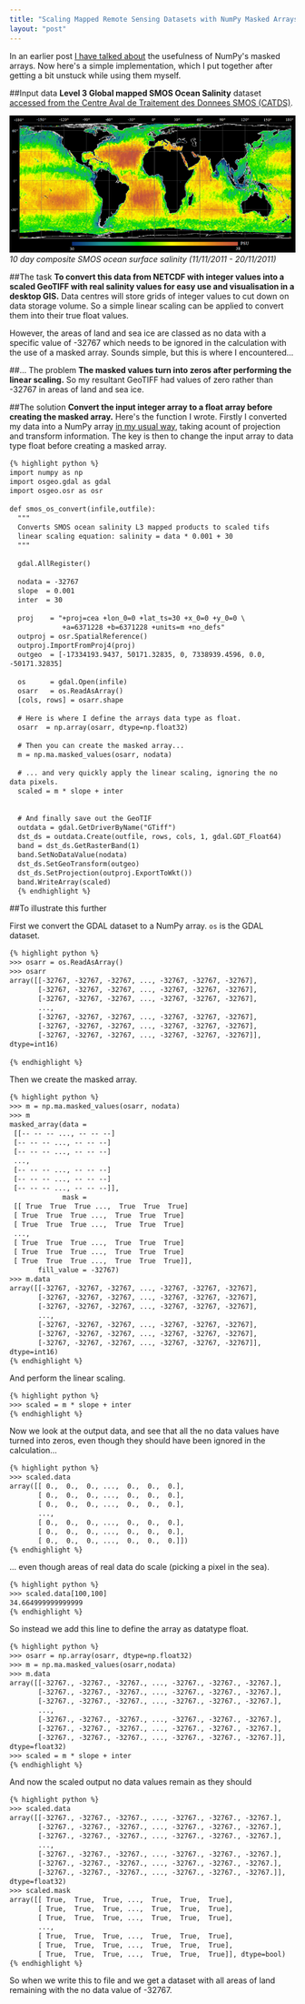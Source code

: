 ```yaml
---
title: "Scaling Mapped Remote Sensing Datasets with NumPy Masked Arrays"
layout: "post"
---
```


In an earlier post [I have talked about](http://blog.remotesensing.io/2013/05/Dealing-with-no-data-using-NumPy-masked-array-operations/) the usefulness of NumPy's masked arrays. Now here's a simple implementation, which I put together after getting a bit unstuck while using them myself.

##Input data
**Level 3 Global mapped SMOS Ocean Salinity** dataset [accessed from the Centre Aval de Traitement des Donnees SMOS (CATDS)](http://www.catds.fr).

![SMOS salinity dataset](/assets/posts/smos-salinity-composite.png) 
_10 day composite SMOS ocean surface salinity (11/11/2011 - 20/11/2011)_

##The task
**To convert this data from NETCDF with integer values into a scaled GeoTIFF with real salinity values for easy use and visualisation in a desktop GIS.** Data centres will store grids of integer values to cut down on data storage volume. So a simple linear scaling can be applied to convert them into their true float values. 

However, the areas of land and sea ice are classed as no data with a specific value of -32767 which needs to be ignored in the calculation with the use of a masked array. Sounds simple, but this is where I encountered...

##... The problem
**The masked values turn into zeros after performing the linear scaling.** So my resultant GeoTIFF had values of zero rather than -32767 in areas of land and sea ice.

##The solution
**Convert the input integer array to a float array before creating the masked array.** Here's the function I wrote. Firstly I converted my data into a NumPy array [in my usual way](http://blog.remotesensing.io/2013/03/using-gdal-with-python-basic-intro), taking acount of projection and transform information. The key is then to change the input array to data type float before creating a masked array.


    {% highlight python %}
    import numpy as np
    import osgeo.gdal as gdal
    import osgeo.osr as osr

    def smos_os_convert(infile,outfile):
      """
      Converts SMOS ocean salinity L3 mapped products to scaled tifs
      linear scaling equation: salinity = data * 0.001 + 30
      """
  
      gdal.AllRegister()

      nodata = -32767 
      slope  = 0.001
      inter  = 30
  
      proj    = "+proj=cea +lon_0=0 +lat_ts=30 +x_0=0 +y_0=0 \
                 +a=6371228 +b=6371228 +units=m +no_defs"
      outproj = osr.SpatialReference()
      outproj.ImportFromProj4(proj)
      outgeo  = [-17334193.9437, 50171.32835, 0, 7338939.4596, 0.0, -50171.32835]

      os      = gdal.Open(infile)
      osarr   = os.ReadAsArray()
      [cols, rows] = osarr.shape

      # Here is where I define the arrays data type as float.
      osarr  = np.array(osarr, dtype=np.float32)
  
      # Then you can create the masked array...
      m = np.ma.masked_values(osarr, nodata)

      # ... and very quickly apply the linear scaling, ignoring the no data pixels.
      scaled = m * slope + inter


      # And finally save out the GeoTIF
      outdata = gdal.GetDriverByName("GTiff")
      dst_ds = outdata.Create(outfile, rows, cols, 1, gdal.GDT_Float64)
      band = dst_ds.GetRasterBand(1)
      band.SetNoDataValue(nodata)
      dst_ds.SetGeoTransform(outgeo)
      dst_ds.SetProjection(outproj.ExportToWkt())
      band.WriteArray(scaled)
      {% endhighlight %}


  
##To illustrate this further

First we convert the GDAL dataset to a NumPy array. `os` is the GDAL dataset.
    
    {% highlight python %}
    >>> osarr = os.ReadAsArray()
    >>> osarr
    array([[-32767, -32767, -32767, ..., -32767, -32767, -32767],
           [-32767, -32767, -32767, ..., -32767, -32767, -32767],
           [-32767, -32767, -32767, ..., -32767, -32767, -32767],
           ..., 
           [-32767, -32767, -32767, ..., -32767, -32767, -32767],
           [-32767, -32767, -32767, ..., -32767, -32767, -32767],
           [-32767, -32767, -32767, ..., -32767, -32767, -32767]], dtype=int16)
    	   
    {% endhighlight %}

Then we create the masked array.	   
    

    {% highlight python %}
    >>> m = np.ma.masked_values(osarr, nodata)
    >>> m
    masked_array(data =
     [[-- -- -- ..., -- -- --]
     [-- -- -- ..., -- -- --]
     [-- -- -- ..., -- -- --]
     ..., 
     [-- -- -- ..., -- -- --]
     [-- -- -- ..., -- -- --]
     [-- -- -- ..., -- -- --]],
                 mask =
     [[ True  True  True ...,  True  True  True]
     [ True  True  True ...,  True  True  True]
     [ True  True  True ...,  True  True  True]
     ..., 
     [ True  True  True ...,  True  True  True]
     [ True  True  True ...,  True  True  True]
     [ True  True  True ...,  True  True  True]],
           fill_value = -32767)
    >>> m.data
    array([[-32767, -32767, -32767, ..., -32767, -32767, -32767],
           [-32767, -32767, -32767, ..., -32767, -32767, -32767],
           [-32767, -32767, -32767, ..., -32767, -32767, -32767],
           ..., 
           [-32767, -32767, -32767, ..., -32767, -32767, -32767],
           [-32767, -32767, -32767, ..., -32767, -32767, -32767],
           [-32767, -32767, -32767, ..., -32767, -32767, -32767]], dtype=int16)
    {% endhighlight %}

And perform the linear scaling.
    
    {% highlight python %}
    >>> scaled = m * slope + inter
    {% endhighlight %}

Now we look at the output data, and see that all the no data values have turned into zeros, even though they should have been ignored in the calculation...
    
    {% highlight python %}
    >>> scaled.data
    array([[ 0.,  0.,  0., ...,  0.,  0.,  0.],
           [ 0.,  0.,  0., ...,  0.,  0.,  0.],
           [ 0.,  0.,  0., ...,  0.,  0.,  0.],
           ..., 
           [ 0.,  0.,  0., ...,  0.,  0.,  0.],
           [ 0.,  0.,  0., ...,  0.,  0.,  0.],
           [ 0.,  0.,  0., ...,  0.,  0.,  0.]])
    {% endhighlight %}
    	   
... even though areas of real data do scale (picking a pixel in the sea).
    
    {% highlight python %}
    >>> scaled.data[100,100]
    34.664999999999999
    {% endhighlight %}

So instead we add this line to define the array as datatype float.
    
    {% highlight python %}
    >>> osarr = np.array(osarr, dtype=np.float32)
    >>> m = np.ma.masked_values(osarr,nodata)
    >>> m.data
    array([[-32767., -32767., -32767., ..., -32767., -32767., -32767.],
           [-32767., -32767., -32767., ..., -32767., -32767., -32767.],
           [-32767., -32767., -32767., ..., -32767., -32767., -32767.],
           ..., 
           [-32767., -32767., -32767., ..., -32767., -32767., -32767.],
           [-32767., -32767., -32767., ..., -32767., -32767., -32767.],
           [-32767., -32767., -32767., ..., -32767., -32767., -32767.]], dtype=float32)
    >>> scaled = m * slope + inter
    {% endhighlight %}

And now the scaled output no data values remain as they should
    
    {% highlight python %}
    >>> scaled.data
    array([[-32767., -32767., -32767., ..., -32767., -32767., -32767.],
           [-32767., -32767., -32767., ..., -32767., -32767., -32767.],
           [-32767., -32767., -32767., ..., -32767., -32767., -32767.],
           ..., 
           [-32767., -32767., -32767., ..., -32767., -32767., -32767.],
           [-32767., -32767., -32767., ..., -32767., -32767., -32767.],
           [-32767., -32767., -32767., ..., -32767., -32767., -32767.]], dtype=float32)
    >>> scaled.mask
    array([[ True,  True,  True, ...,  True,  True,  True],
           [ True,  True,  True, ...,  True,  True,  True],
           [ True,  True,  True, ...,  True,  True,  True],
           ..., 
           [ True,  True,  True, ...,  True,  True,  True],
           [ True,  True,  True, ...,  True,  True,  True],
           [ True,  True,  True, ...,  True,  True,  True]], dtype=bool)
    {% endhighlight %}	   

So when we write this to file and we get a dataset with all areas of land remaining with the no data value of -32767. 




